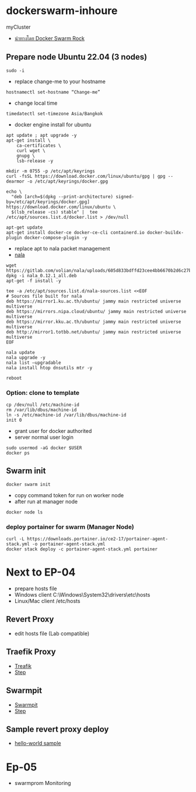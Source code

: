 # dockerswarm-inhoure
 myCluster
- [นำทางโดย Docker Swarm Rock](https://dockerswarm.rocks)
## Prepare node Ubuntu 22.04 (3 nodes)
```shell
sudo -i
```
- replace change-me to your hostname
```shell
hostnamectl set-hostname “Change-me”
```
- change local time
```shell
timedatectl set-timezone Asia/Bangkok
```
- docker engine install for ubuntu
```
apt update ; apt upgrade -y
apt-get install \
    ca-certificates \
    curl wget \
    gnupg \
    lsb-release -y

mkdir -m 0755 -p /etc/apt/keyrings
curl -fsSL https://download.docker.com/linux/ubuntu/gpg | gpg --dearmor -o /etc/apt/keyrings/docker.gpg

echo \
  "deb [arch=$(dpkg --print-architecture) signed-by=/etc/apt/keyrings/docker.gpg] https://download.docker.com/linux/ubuntu \
  $(lsb_release -cs) stable" |  tee /etc/apt/sources.list.d/docker.list > /dev/null

apt-get update
apt-get install docker-ce docker-ce-cli containerd.io docker-buildx-plugin docker-compose-plugin -y
```
- replace apt to nala packet management 
- [nala](https://gitlab.com/volian/nala)
```shell
wget https://gitlab.com/volian/nala/uploads/605d833bdffd23cee4bb6670b2d6c27b/nala_0.12.1_all.deb
dpkg -i nala_0.12.1_all.deb 
apt-get -f install -y  
```
```
tee -a /etc/apt/sources.list.d/nala-sources.list <<EOF 
# Sources file built for nala
deb https://mirror1.ku.ac.th/ubuntu/ jammy main restricted universe multiverse
deb https://mirrors.nipa.cloud/ubuntu/ jammy main restricted universe multiverse
deb https://mirror.kku.ac.th/ubuntu/ jammy main restricted universe multiverse
deb http://mirror1.totbb.net/ubuntu/ jammy main restricted universe multiverse
EOF
```
```
nala update  
nala upgrade -y 
nala list —upgradable
nala install htop dnsutils mtr -y
```
```
reboot
```
### Option: clone to template
```shell
cp /dev/null /etc/machine-id
rm /var/lib/dbus/machine-id
ln -s /etc/machine-id /var/lib/dbus/machine-id
init 0
```
- grant user for docker authorited
- server normal user login
```shell
sudo usermod -aG docker $USER
docker ps
```
## Swarm init
```
docker swarm init
```
- copy command token for run on worker node
- after run at manager node
```
docker node ls
```
### deploy portainer for swarm (Manager Node)
```
curl -L https://downloads.portainer.io/ce2-17/portainer-agent-stack.yml -o portainer-agent-stack.yml
docker stack deploy -c portainer-agent-stack.yml portainer
```

# Next to EP-04
- prepare hosts file
- Windows client C:\Windows\System32\drivers\etc\hosts
- Linux/Mac client /etc/hosts

## Revert Proxy
- edit hosts file (Lab compatible)
## Traefik Proxy
- [Treafik](https://traefik.io/)
- [Step](https://github.com/pitimon/dockerswarm-inhoure/tree/main/traefik)

## Swarmpit
- [Swarmpit](https://swarmpit.io)
- [Step](https://github.com/pitimon/dockerswarm-inhoure/tree/main/swarmpit)

## Sample revert proxy deploy
* [hello-world sample](https://github.com/pitimon/dockerswarm-inhoure/tree/main/hello-world-revProxy)

# Ep-05
* swarmprom Monitoring
